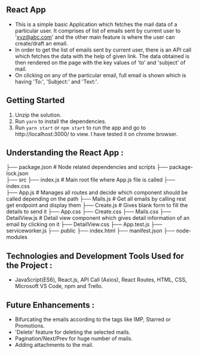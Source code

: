 ## React App

- This is a simple basic Application which fetches the mail data of a particular user. It comprises of list of emails sent by current user to 'xyz@abc.com' and the other main feature is where the user can create/draft an email. 
- In order to get the list of emails sent by current user, there is an API call which fetches the data with the help of given link. The data obtained is then rendered on the page with the key values of 'to' and 'subject' of mail. 
- On clicking on any of the particular email, full email is shown which is having 'To:', 'Subject:' and 'Text:'.


## Getting Started

1. Unzip the solution.
2. Run `yarn` to install the dependencies.
3. Run `yarn start` or `npm start` to run the app and go to http://localhost:3000/ to view. I have tested it on chrome browser.

## Understanding the React App :

├── package.json                    # Node related dependencies and scripts                                                           ├── package-lock.json               
├── src ├── index.js                # Main root file where App.js file is called
        ├── index.css                   
        ├── App.js                  # Manages all routes and decide which component should be called depending on the path
        ├── Mails.js                # Get all emails by calling rest get endpoint and display them
        ├── Create.js               # Gives blank form to fill the details to send it
        ├── App.css
        ├── Create.css
        ├── Mails.css
        ├── DetailView.js           # Detail view component which gives detail information of an email by clicking on it
        ├── DetailView.css
        ├── App.test.js
        ├── serviceworker.js
├── public  ├── index.html
            ├── manifest.json
├── node-modules

## Technologies and Development Tools Used for the Project :

- JavaScript(ES6), React.js, API Call (Axios), React Routes, HTML, CSS, Microsoft VS Code, npm and Trello.   

## Future Enhancements :

- Bifurcating the emails according to the tags like IMP, Starred or Promotions.
- 'Delete' feature for deleting the selected mails.
- Pagination/Next/Prev for huge number of mails.
- Adding attachments to the mail.
